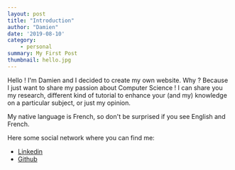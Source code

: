 ```yaml
---
layout: post
title: "Introduction"
author: "Damien"
date: '2019-08-10'
category:
    - personal
summary: My First Post
thumbnail: hello.jpg
---
```


Hello !
I'm Damien and I decided to create my own website.
Why ? Because I just want to share my passion about Computer Science !
I can share you my research, different kind of tutorial to enhance your (and my) knowledge on a particular subject, or just my opinion.

My native language is French, so don't be surprised if you see English and French.

Here some social network where you can find me:

- [Linkedin](https://www.linkedin.com/in/damienmorard/)
- [Github](https://github.com/damdamo)
